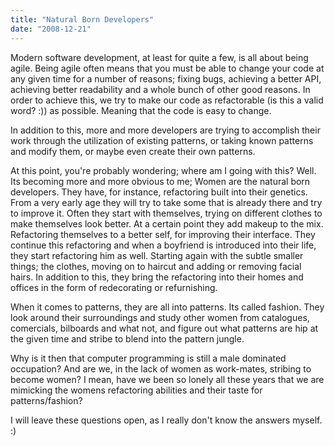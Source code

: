 ```yaml
---
title: "Natural Born Developers"
date: "2008-12-21"
---
```


Modern software development, at least for quite a few, is all about being agile. Being agile often means that you must be able to change your code at any given time for a number of reasons; fixing bugs, achieving a better API, achieving better readability and a whole bunch of other good reasons. In order to achieve this, we try to make our code as refactorable (is this a valid word? :)) as possible. Meaning that the code is easy to change.  
  
In addition to this, more and more developers are trying to accomplish their work through the utilization of existing patterns, or taking known patterns and modify them, or maybe even create their own patterns.  
  
At this point, you're probably wondering; where am I going with this? Well. Its becoming more and more obvious to me; Women are the natural born developers. They have, for instance, refactoring built into their genetics. From a very early age they will try to take some that is already there and try to improve it. Often they start with themselves, trying on different clothes to make themselves look better. At a certain point they add makeup to the mix. Refactoring themselves to a better self, for improving their interface. They continue this refactoring and when a boyfriend is introduced into their life, they start refactoring him as well. Starting again with the subtle smaller things; the clothes, moving on to haircut and adding or removing facial hairs. In addition to this, they bring the refactoring into their homes and offices in the form of redecorating or refurnishing.  
  
When it comes to patterns, they are all into patterns. Its called fashion. They look around their surroundings and study other women from catalogues, comercials, bilboards and what not, and figure out what patterns are hip at the given time and stribe to blend into the pattern jungle.  
  
Why is it then that computer programming is still a male dominated occupation? And are we, in the lack of women as work-mates, stribing to become women? I mean, have we been so lonely all these years that we are mimicking the womens refactoring abilities and their taste for patterns/fashion?  
  
I will leave these questions open, as I really don't know the answers myself. :)
